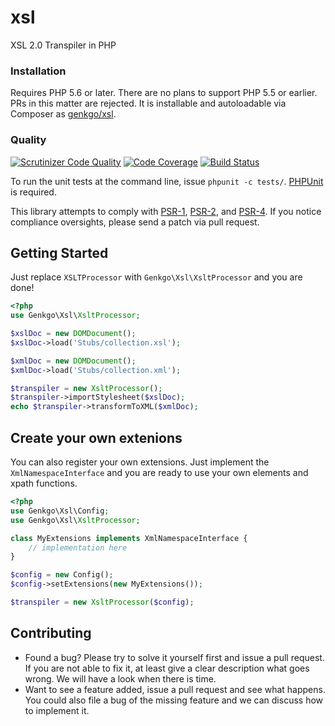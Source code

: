# xsl
XSL 2.0 Transpiler in PHP

### Installation

Requires PHP 5.6 or later. There are no plans to support PHP 5.5 or earlier. PRs in this matter are rejected. It is installable and autoloadable via Composer as [genkgo/xsl](https://packagist.org/packages/genkgo/xsl).

### Quality

[![Scrutinizer Code Quality](https://scrutinizer-ci.com/g/genkgo/xsl/badges/quality-score.png?b=master)](https://scrutinizer-ci.com/g/genkgo/xsl/)
[![Code Coverage](https://scrutinizer-ci.com/g/genkgo/xsl/badges/coverage.png?b=master)](https://scrutinizer-ci.com/g/genkgo/xsl/)
[![Build Status](https://travis-ci.org/genkgo/xsl.png?branch=master)](https://travis-ci.org/genkgo/xsl)

To run the unit tests at the command line, issue `phpunit -c tests/`. [PHPUnit](http://phpunit.de/manual/) is required.

This library attempts to comply with [PSR-1][], [PSR-2][], and [PSR-4][]. If
you notice compliance oversights, please send a patch via pull request.

[PSR-1]: https://github.com/php-fig/fig-standards/blob/master/accepted/PSR-1-basic-coding-standard.md
[PSR-2]: https://github.com/php-fig/fig-standards/blob/master/accepted/PSR-2-coding-style-guide.md
[PSR-4]: https://github.com/php-fig/fig-standards/blob/master/accepted/PSR-4-autoloader.md

## Getting Started

Just replace `XSLTProcessor` with `Genkgo\Xsl\XsltProcessor` and you are done!

```php
<?php
use Genkgo\Xsl\XsltProcessor;

$xslDoc = new DOMDocument();
$xslDoc->load('Stubs/collection.xsl');

$xmlDoc = new DOMDocument();
$xmlDoc->load('Stubs/collection.xml');

$transpiler = new XsltProcessor();
$transpiler->importStylesheet($xslDoc);
echo $transpiler->transformToXML($xmlDoc);
```

## Create your own extenions

You can also register your own extensions. Just implement the `XmlNamespaceInterface` and you
are ready to use your own elements and xpath functions.

```php
<?php
use Genkgo\Xsl\Config;
use Genkgo\Xsl\XsltProcessor;

class MyExtensions implements XmlNamespaceInterface {
    // implementation here
}

$config = new Config();
$config->setExtensions(new MyExtensions());

$transpiler = new XsltProcessor($config);
```

## Contributing

- Found a bug? Please try to solve it yourself first and issue a pull request. If you are not able to fix it, at least
  give a clear description what goes wrong. We will have a look when there is time.
- Want to see a feature added, issue a pull request and see what happens. You could also file a bug of the missing
  feature and we can discuss how to implement it.
